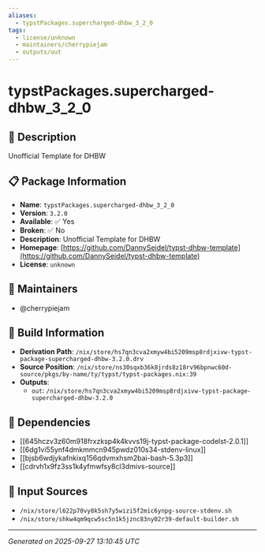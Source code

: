 ```yaml
---
aliases:
  - typstPackages.supercharged-dhbw_3_2_0
tags:
  - license/unknown
  - maintainers/cherrypiejam
  - outputs/out
---
```


# typstPackages.supercharged-dhbw_3_2_0

## 📝 Description

Unofficial Template for DHBW

## 📋 Package Information

- **Name**: `typstPackages.supercharged-dhbw_3_2_0`
- **Version**: `3.2.0`
- **Available**: ✅ Yes
- **Broken**: ✅ No
- **Description**: Unofficial Template for DHBW
- **Homepage**: [https://github.com/DannySeidel/typst-dhbw-template](https://github.com/DannySeidel/typst-dhbw-template)
- **License**: `unknown`
## 👥 Maintainers

- @cherrypiejam


## 🔧 Build Information

- **Derivation Path**: `/nix/store/hs7qn3cva2xmyw4bi5209msp8rdjxivw-typst-package-supercharged-dhbw-3.2.0.drv`
- **Source Position**: `/nix/store/ns30sqxb36k8jrds8z18rv96bpnwc60d-source/pkgs/by-name/ty/typst/typst-packages.nix:39`
- **Outputs**:
  - `out`:  `/nix/store/hs7qn3cva2xmyw4bi5209msp8rdjxivw-typst-package-supercharged-dhbw-3.2.0`

## 🔗 Dependencies

- [[645hczv3z60m918frxzksp4k4kvvs19j-typst-package-codelst-2.0.1]]
- [[6dg1vi55ynf4dmkmmcn945pwdz010s34-stdenv-linux]]
- [[bjsb6wdjykafnkixq156qdvmxhsm2bai-bash-5.3p3]]
- [[cdrvh1x9fz3ss1k4yfmwfsy8cl3dmivs-source]]

## 📁 Input Sources

- `/nix/store/l622p70vy8k5sh7y5wizi5f2mic6ynpg-source-stdenv.sh`
- `/nix/store/shkw4qm9qcw5sc5n1k5jznc83ny02r39-default-builder.sh`

---
*Generated on 2025-09-27 13:10:45 UTC*
